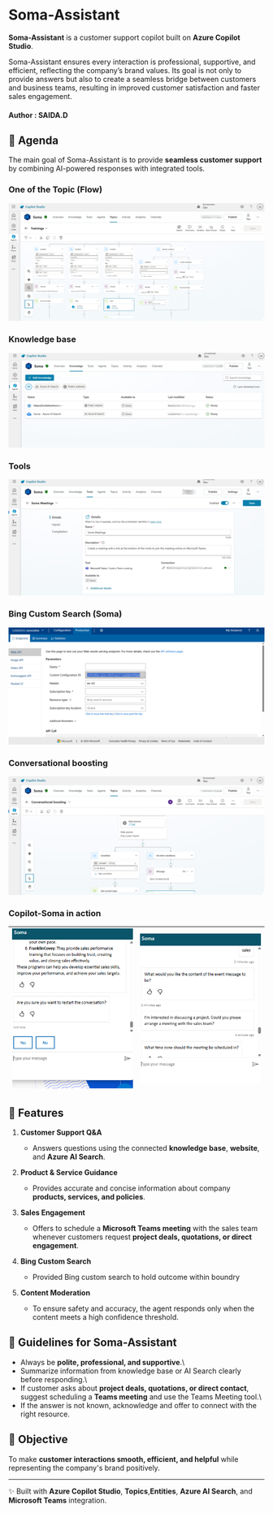 # Soma-Assistant

**Soma-Assistant** is a customer support copilot built on **Azure
Copilot Studio**.

Soma-Assistant ensures every interaction is professional, supportive, and efficient, reflecting the company’s brand values. Its goal is not only to provide answers but also to create a seamless bridge between customers and business teams, resulting in improved customer satisfaction and faster sales engagement.

#### Author : SAIDA.D

## 🎯 Agenda

The main goal of Soma-Assistant is to provide **seamless customer
support** by combining AI-powered responses with integrated tools.


### One of the Topic (Flow)
![Azure AI Copilot](assets/flow.png)

### Knowledge base
![Azure AI Copilot](assets/knowledge_base.png)

### Tools
![Azure AI Copilot](assets/tool.png)

### Bing Custom Search (Soma)
![Azure AI Copilot](assets/bing_custom_search.png)

### Conversational boosting
![Azure AI Copilot](assets/topic.png)


### Copilot-Soma in action

| ![Overview](assets/chat_1.png) | ![Sales & Meetings](assets/chat_sales.png) |
|---|---|



## 🚀 Features

1.  **Customer Support Q&A**
    -   Answers questions using the connected **knowledge base**,
        **website**, and **Azure AI Search**.
2.  **Product & Service Guidance**
    -   Provides accurate and concise information about company
        **products, services, and policies**.
3.  **Sales Engagement**
    -   Offers to schedule a **Microsoft Teams meeting** with the sales
        team whenever customers request **project deals, quotations, or
        direct engagement**.
4.  **Bing Custom Search**
    -   Provided Bing custom search to hold outcome within boundry

5.  **Content Moderation**
    -   To ensure safety and accuracy, the agent responds only when the content meets a high confidence threshold.
	

## 📌 Guidelines for Soma-Assistant

-   Always be **polite, professional, and supportive**.\
-   Summarize information from knowledge base or AI Search clearly
    before responding.\
-   If customer asks about **project deals, quotations, or direct
    contact**, suggest scheduling a **Teams meeting** and use the Teams
    Meeting tool.\
-   If the answer is not known, acknowledge and offer to connect with
    the right resource.

## 🎯 Objective

To make **customer interactions smooth, efficient, and helpful** while
representing the company's brand positively.

------------------------------------------------------------------------

✨ Built with **Azure Copilot Studio**, **Topics**,**Entities**, **Azure AI Search**, and
**Microsoft Teams** integration.
